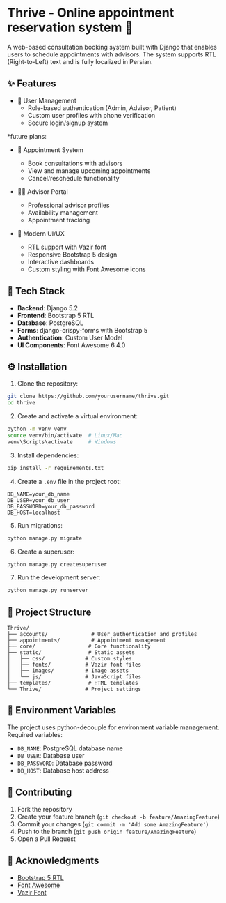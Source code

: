 # Thrive - Online appointment reservation system 🏥

A web-based consultation booking system built with Django that enables users to schedule appointments with advisors. The system supports RTL (Right-to-Left) text and is fully localized in Persian.

## ✨ Features

- 👥 User Management
  - Role-based authentication (Admin, Advisor, Patient)
  - Custom user profiles with phone verification
  - Secure login/signup system

 *future plans:
- 📅 Appointment System
  - Book consultations with advisors
  - View and manage upcoming appointments
  - Cancel/reschedule functionality

- 👨‍⚕️ Advisor Portal
  - Professional advisor profiles
  - Availability management
  - Appointment tracking

- 🎨 Modern UI/UX
  - RTL support with Vazir font
  - Responsive Bootstrap 5 design
  - Interactive dashboards
  - Custom styling with Font Awesome icons

## 🔧 Tech Stack

- **Backend**: Django 5.2
- **Frontend**: Bootstrap 5 RTL
- **Database**: PostgreSQL
- **Forms**: django-crispy-forms with Bootstrap 5
- **Authentication**: Custom User Model
- **UI Components**: Font Awesome 6.4.0

## ⚙️ Installation

1. Clone the repository:
```bash
git clone https://github.com/yourusername/thrive.git
cd thrive
```

2. Create and activate a virtual environment:
```bash
python -m venv venv
source venv/bin/activate  # Linux/Mac
venv\Scripts\activate     # Windows
```

3. Install dependencies:
```bash
pip install -r requirements.txt
```

4. Create a `.env` file in the project root:
```env
DB_NAME=your_db_name
DB_USER=your_db_user
DB_PASSWORD=your_db_password
DB_HOST=localhost
```

5. Run migrations:
```bash
python manage.py migrate
```

6. Create a superuser:
```bash
python manage.py createsuperuser
```

7. Run the development server:
```bash
python manage.py runserver
```

## 📁 Project Structure

```
Thrive/
├── accounts/              # User authentication and profiles
├── appointments/          # Appointment management
├── core/                 # Core functionality
├── static/               # Static assets
│   ├── css/             # Custom styles
│   ├── fonts/           # Vazir font files
│   ├── images/          # Image assets
│   └── js/              # JavaScript files
├── templates/            # HTML templates
└── Thrive/              # Project settings
```

## 🔐 Environment Variables

The project uses python-decouple for environment variable management. Required variables:

- `DB_NAME`: PostgreSQL database name
- `DB_USER`: Database user
- `DB_PASSWORD`: Database password
- `DB_HOST`: Database host address

## 👥 Contributing

1. Fork the repository
2. Create your feature branch (`git checkout -b feature/AmazingFeature`)
3. Commit your changes (`git commit -m 'Add some AmazingFeature'`)
4. Push to the branch (`git push origin feature/AmazingFeature`)
5. Open a Pull Request


## 🙏 Acknowledgments

- [Bootstrap 5 RTL](https://cdn.jsdelivr.net/npm/bootstrap@5.3.0/dist/css/bootstrap.rtl.min.css)
- [Font Awesome](https://fontawesome.com)
- [Vazir Font](https://github.com/rastikerdar/vazir-font)